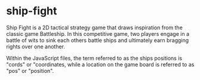 # ship-fight

 Ship Fight is a 2D tactical strategy game that draws inspiration from the classic game Battleship. In this competitive game, two players engage in a battle of wits to sink each others battle ships and ultimately earn bragging rights over one another.

Within the JavaScript files, the term referred to as the ships positions is "cords" or "coordinates, while a location on the game board is referred to as "pos" or "position". 